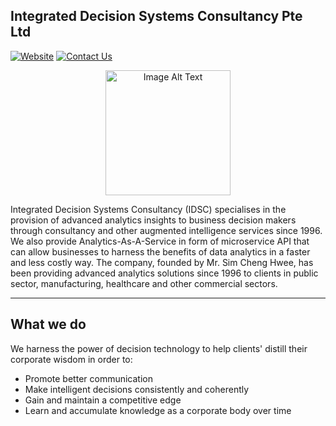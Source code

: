 ## Integrated Decision Systems Consultancy Pte Ltd
[![Website](https://img.shields.io/badge/Visit-Website-blue)](https://www.idsc.com.sg)
[![Contact Us](https://img.shields.io/badge/Contact-Us-blue)](https://www.idsc.com.sg/contact-us)

<div align="center">
  <a href="https://www.idsc.com.sg/">
    <img src="https://www.idsc.com.sg/static/media/IDSC_logo.d02ed6e742072c6bcddd.png" alt="Image Alt Text" width="200">
  </a>
</div>

Integrated Decision Systems Consultancy (IDSC) specialises in the provision of advanced analytics insights to business decision makers through consultancy and other augmented intelligence services since 1996.
We also provide Analytics-As-A-Service in form of microservice API that can allow businesses to harness the benefits of data analytics in a faster and less costly way.
The company, founded by Mr. Sim Cheng Hwee, has been providing advanced analytics solutions since 1996 to clients in public sector, manufacturing, healthcare and other commercial sectors.

---

## What we do
We harness the power of decision technology to help clients' distill their corporate wisdom in order to:
- Promote better communication
- Make intelligent decisions consistently and coherently
- Gain and maintain a competitive edge
- Learn and accumulate knowledge as a corporate body over time
